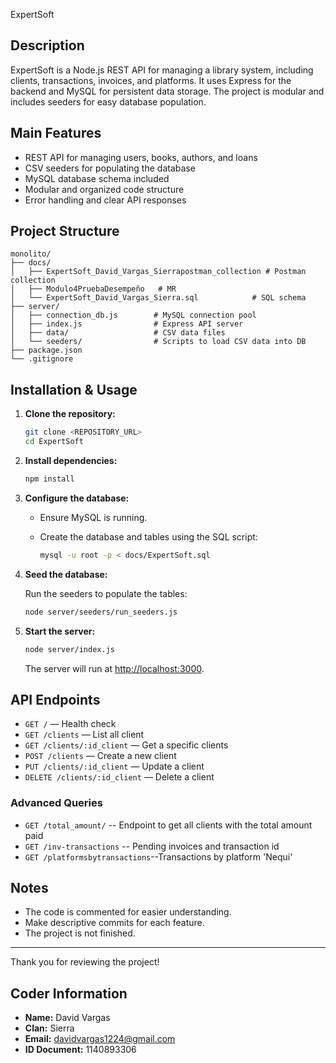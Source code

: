 
ExpertSoft
## Description

ExpertSoft is a Node.js REST API for managing a library system, including clients, transactions, invoices, and platforms. It uses Express for the backend and MySQL for persistent data storage. The project is modular and includes seeders for easy database population.

## Main Features

- REST API for managing users, books, authors, and loans
- CSV seeders for populating the database
- MySQL database schema included
- Modular and organized code structure
- Error handling and clear API responses


## Project Structure

```
monolito/
├── docs/
│   ├── ExpertSoft_David_Vargas_Sierrapostman_collection # Postman collection
│   ├── Modulo4PruebaDesempeño   # MR
│   └── ExpertSoft_David_Vargas_Sierra.sql            # SQL schema
├── server/
│   ├── connection_db.js        # MySQL connection pool
│   ├── index.js                # Express API server
│   ├── data/                   # CSV data files
│   └── seeders/                # Scripts to load CSV data into DB
├── package.json
└── .gitignore
```

## Installation & Usage

1. **Clone the repository:**

   ```bash
   git clone <REPOSITORY_URL>
   cd ExpertSoft
   ```

2. **Install dependencies:**

   ```bash
   npm install
   ```

3. **Configure the database:**

   - Ensure MySQL is running.
   - Create the database and tables using the SQL script:

     ```bash
     mysql -u root -p < docs/ExpertSoft.sql
     ```

4. **Seed the database:**

   Run the seeders to populate the tables:

   ```bash
   node server/seeders/run_seeders.js
   ```

5. **Start the server:**

   ```bash
   node server/index.js
   ```

   The server will run at [http://localhost:3000](http://localhost:3000).

## API Endpoints

- `GET /` — Health check
- `GET /clients` — List all client
- `GET /clients/:id_client` — Get a specific clients
- `POST /clients` — Create a new client
- `PUT /clients/:id_client` — Update a client
- `DELETE /clients/:id_client` — Delete a client

### Advanced Queries

- `GET /total_amount/` -- Endpoint to get all clients with the total amount paid
- `GET /inv-transactions` -- Pending invoices and transaction id
- `GET /platformsbytransactions`--Transactions by platform 'Nequi'

## Notes

- The code is commented for easier understanding.
- Make descriptive commits for each feature.
- The project is not finished.

---

Thank you for reviewing the project!

## Coder Information

- **Name:** David Vargas
- **Clan:** Sierra
- **Email:** <davidvargas1224@gmail.com>
- **ID Document:** 1140893306

